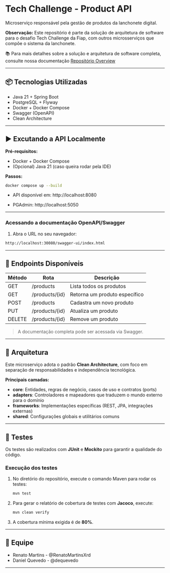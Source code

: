 
# Tech Challenge - Product API

Microserviço responsável pela gestão de produtos da lanchonete digital.

**Observação:** Este repositório é parte da solução de arquitetura de software para o desafio Tech Challenge da Fiap, com outros microsserviços que compõe o sistema da lanchonete.

📚 Para mais detalhes sobre a solução e arquitetura de software completa, consulte nossa documentação [Repositório Overview](https://github.com/RenatoMartinsXrd/fiap-soat-tech-challenge-overview)

---

## 📦 Tecnologias Utilizadas

- Java 21 + Spring Boot
- PostgreSQL + Flyway
- Docker + Docker Compose
- Swagger (OpenAPI)
- Clean Architecture

---

## ▶️ Excutando a API Localmente

**Pré-requisitos:**
- Docker + Docker Compose
- (Opcional) Java 21 (caso queira rodar pela IDE)

**Passos:**

```bash
docker compose up --build
```

- API disponível em: http://localhost:8080

- PGAdmin: http://localhost:5050

---

### Acessando a documentação OpenAPI/Swagger

1. Abra o URL no seu navegador:

```sh
http://localhost:30080/swagger-ui/index.html
```

---

## 🔌 Endpoints Disponíveis

| Método | Rota           | Descrição                   |
|--------|----------------|-----------------------------|
| GET    | /products      | Lista todos os produtos     |
| GET    | /products/{id} | Retorna um produto específico |
| POST   | /products      | Cadastra um novo produto    |
| PUT    | /products/{id} | Atualiza um produto         |
| DELETE | /products/{id} | Remove um produto           |

> A documentação completa pode ser acessada via Swagger.

---

## 🧠 Arquitetura

Este microserviço adota o padrão **Clean Architecture**, com foco em separação de responsabilidades e independência tecnológica.

**Principais camadas:**

- **core**: Entidades, regras de negócio, casos de uso e contratos (ports)
- **adapters**: Controladores e mapeadores que traduzem o mundo externo para o domínio
- **frameworks**: Implementações específicas (REST, JPA, integrações externas)
- **shared**: Configurações globais e utilitários comuns

---

## 🧪 Testes

Os testes são realizados com **JUnit** e **Mockito** para garantir a qualidade do código.

### **Execução dos testes**

1. No diretório do repositório, execute o comando Maven para rodar os testes:

   ```bash
   mvn test
   ```

2. Para gerar o relatório de cobertura de testes com **Jacoco**, execute:

   ```bash
   mvn clean verify
   ```

3. A cobertura mínima exigida é de **80%**.

---

## 👥 Equipe

- Renato Martins - @RenatoMartinsXrd
- Daniel Quevedo - @dequevedo

---

